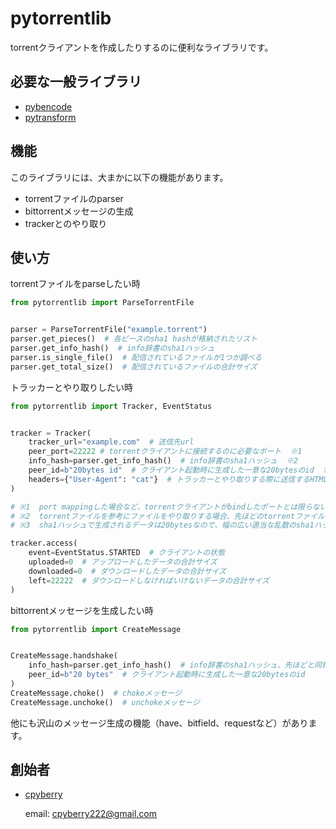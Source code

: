 # pytorrentlib

torrentクライアントを作成したりするのに便利なライブラリです。

## 必要な一般ライブラリ

* [pybencode](https://github.com/cpyberry/pybencode)
* [pytransform](https://github.com/cpyberry/pytransform)

## 機能

このライブラリには、大まかに以下の機能があります。

* torrentファイルのparser
* bittorrentメッセージの生成
* trackerとのやり取り

## 使い方

torrentファイルをparseしたい時

```python
from pytorrentlib import ParseTorrentFile


parser = ParseTorrentFile("example.torrent")
parser.get_pieces()  # 各ピースのsha1 hashが格納されたリスト
parser.get_info_hash()  # info辞書のsha1ハッシュ
parser.is_single_file()  # 配信されているファイルが1つか調べる
parser.get_total_size()  # 配信されているファイルの合計サイズ
```

トラッカーとやり取りしたい時

```python
from pytorrentlib import Tracker, EventStatus


tracker = Tracker(
	tracker_url="example.com"  # 送信先url
	peer_port=22222 # torrentクライアントに接続するのに必要なポート  ※1
	info_hash=parser.get_info_hash()  # info辞書のsha1ハッシュ  ※2
	peer_id=b"20bytes id"  # クライアント起動時に生成した一意な20bytesのid  ※3
	headers={"User-Agent": "cat"}  # トラッカーとやり取りする際に送信するHTMLリクエストに付与するheader
)

# ※1  port mappingした場合など、torrentクライアントがbindしたポートとは限らない。
# ※2  torrentファイルを参考にファイルをやり取りする場合、先ほどのtorrentファイルのparserの機能の一つ、get_info_hashメソッドを使用してください。
# ※3  sha1ハッシュで生成されるデータは20bytesなので、幅の広い適当な乱数のsha1ハッシュでも良い。

tracker.access(
	event=EventStatus.STARTED  # クライアントの状態
	uploaded=0  # アップロードしたデータの合計サイズ
	downloaded=0  # ダウンロードしたデータの合計サイズ
	left=22222  # ダウンロードしなければいけないデータの合計サイズ
)
```

bittorrentメッセージを生成したい時

```python
from pytorrentlib import CreateMessage


CreateMessage.handshake(
	info_hash=parser.get_info_hash()  # info辞書のsha1ハッシュ、先ほどと同様。
	peer_id=b"20 bytes"  # クライアント起動時に生成した一意な20bytesのid
)
CreateMessage.choke()  # chokeメッセージ
CreateMessage.unchoke()  # unchokeメッセージ
```

他にも沢山のメッセージ生成の機能（have、bitfield、requestなど）があります。

## 創始者

* [cpyberry](https://github.com/cpyberry)

	email: cpyberry222@gmail.com
